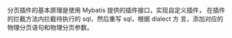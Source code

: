 分页插件的基本原理是使用 Mybatis 提供的插件接口，实现自定义插件，
在插件的拦截方法内拦截待执行的 sql，然后重写 sql，根据 dialect 方
言，添加对应的物理分页语句和物理分页参数。